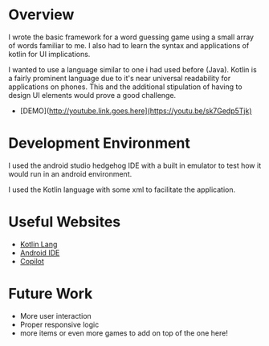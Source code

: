 # Overview


I wrote the basic framework for a word guessing game using a small array of words familiar to me. I also had to learn the syntax and applications of kotlin for UI implications.

I wanted to use a language similar to one i had used before (Java). Kotlin is a fairly prominent language due to it's near universal readability for applications on phones. This and the additional stipulation of having to design UI elements would prove a good challenge.

- [DEMO](http://youtube.link.goes.here](https://youtu.be/sk7Gedp5Tjk)

# Development Environment

I used the android studio hedgehog IDE with a built in emulator to test how it would run in an android environment.

I used the Kotlin language with some xml to facilitate the application.

# Useful Websites

- [Kotlin Lang](https://kotlinlang.org/docs/home.html)
- [Android IDE](https://developer.android.com/codelabs/build-your-first-android-app-kotlin#2)
- [Copilot](https://copilot.microsoft.com)

# Future Work

- More user interaction
- Proper responsive logic
- more items or even more games to add on top of the one here!
